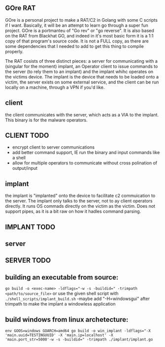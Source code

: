 ## GOre RAT
GOre is a personal project to make a RAT/C2 in Golang with some C scripts if I want. Basically, it will be an attempt to learn go through a super fun
project. GOre is a portmanteu of "Go rev" or "go reverse". It is also based on the RAT from Blackhat GO, and indeed in it's most basic form it is a 1:1 copy of that program's source code. It is not a FULL copy, as there
are some dependencies that I needed to add to get this thing to compile properly. 

The RAT cosists of three distinct pieces: a server for communicating with a (singular for the moment) implant, an Operator client to issue commands to the server (to rely them to an implant) and the implant whihc operates on the
victims device. The implant is the device that needs to be loaded onto a victim, the server exists on some external service, and the client can be run locally on a machine, through a VPN if you'd like.

## client
the client communicates with the server, which acts as a VIA to the implant. This binary is for the malware operators.
## CLIENT TODO
- encrypt client to server communications
- add better command support, IE run the binary and input commands like a shell
- allow for multiple operators to communicate without cross polination of output/input

## implant 
the implant is "implanted" onto the device to facilitate c2 commuication to the server. The implant only talks to the server, not to ay client operators directly. It runs OS commads directly on the victim as the victim. Does
not support pipes, as it is a bit raw on how it hadles command parsing.
## IMPLANT TODO

## server
## SERVER TODO

## building an executable from source:
`go build -o <exec-name> -ldflags="-w -s -buildid=" -trimpath <path/to/source_file>`
or use the given shell script with `./shell_scripts/implant_build.sh`
-maybe add "-H=windowsgui" after trimpath to make the implant a windowless application

## build windows from linux archetecture: 
`env GOOS=windows GOARCH=amd64 go build -o win_implant -ldflags="-X 'main.uuid=TESTINGUUID' -X 'main.ip=localhost' -X 'main.port_str=5000'-w -s -buildid=" -trimpath ./implant/implant.go`
